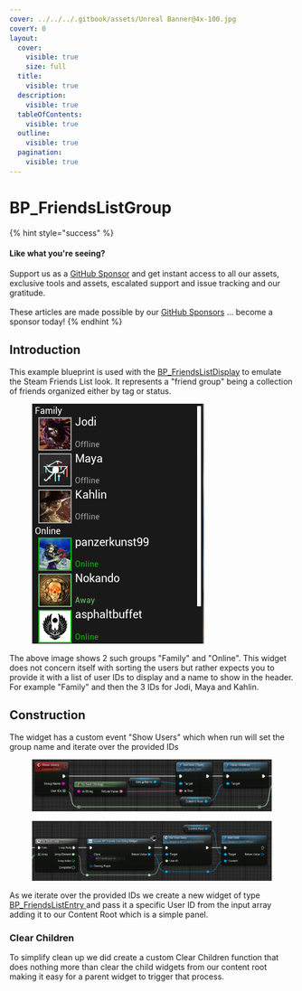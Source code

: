 ```yaml
---
cover: ../../../.gitbook/assets/Unreal Banner@4x-100.jpg
coverY: 0
layout:
  cover:
    visible: true
    size: full
  title:
    visible: true
  description:
    visible: true
  tableOfContents:
    visible: true
  outline:
    visible: true
  pagination:
    visible: true
---
```


# BP\_FriendsListGroup

{% hint style="success" %}
#### Like what you're seeing?

Support us as a [GitHub Sponsor](../../../become-a-sponsor/) and get instant access to all our assets, exclusive tools and assets, escalated support and issue tracking and our gratitude.\
\
These articles are made possible by our [GitHub Sponsors](../../../become-a-sponsor/) ... become a sponsor today!
{% endhint %}

## Introduction

This example blueprint is used with the [BP\_FriendsListDisplay](bp\_friendslistdisplay.md) to emulate the Steam Friends List look. It represents a "friend group" being a collection of friends organized either by tag or status.

<div align="left">

<figure><img src="../../../.gitbook/assets/image (358).png" alt=""><figcaption></figcaption></figure>

</div>

The above image shows 2 such groups "Family" and "Online". This widget does not concern itself with sorting the users but rather expects you to provide it with a list of user IDs to display and a name to show in the header. For example "Family" and then the 3 IDs for Jodi, Maya and Kahlin.

## Construction

The widget has a custom event "Show Users" which when run will set the group name and iterate over the provided IDs

<figure><img src="../../../.gitbook/assets/image (359).png" alt=""><figcaption></figcaption></figure>

<figure><img src="../../../.gitbook/assets/image (360).png" alt=""><figcaption></figcaption></figure>

As we iterate over the provided IDs we create a new widget of type [BP\_FriendsListEntry ](bp\_friendslistentry.md)and pass it a specific User ID from the input array adding it to our Content Root which is a simple panel.

### Clear Children

To simplify clean up we did create a custom Clear Children function that does nothing more than clear the child widgets from our content root making it easy for a parent widget to trigger that process.
